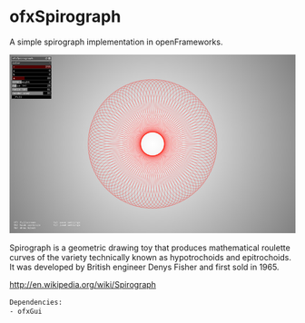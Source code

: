 ofxSpirograph
=============
A simple spirograph implementation in openFrameworks.

![ofxSpirograph][1]

Spirograph is a geometric drawing toy that produces mathematical roulette curves of the variety technically known as hypotrochoids and epitrochoids. It was developed by British engineer Denys Fisher and first sold in 1965.

http://en.wikipedia.org/wiki/Spirograph

```
Dependencies:
- ofxGui
```

[1]: https://raw.githubusercontent.com/jaakk/ofxSpirograph/master/ofxSpirograph.jpg
